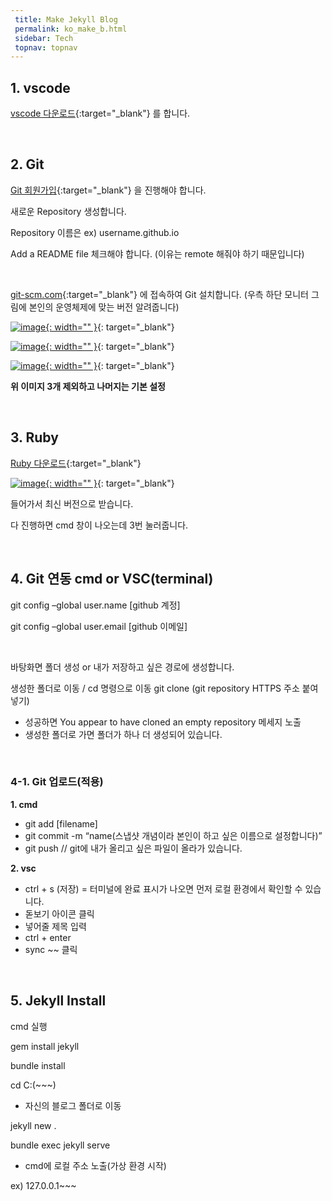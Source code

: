 ```yaml
---
 title: Make Jekyll Blog
 permalink: ko_make_b.html
 sidebar: Tech
 topnav: topnav
---
```




## 1. vscode

[vscode 다운로드](https://code.visualstudio.com/download){:target="_blank"}
를 합니다.

<br />

## 2. Git


[Git 회원가입](https://github.com/signup?ref_cta=Sign+up&ref_loc=header+logged+out&ref_page=%2F&source=header-home){:target="_blank"}
을 진행해야 합니다.

새로운 Repository 생성합니다.

Repository 이름은 ex) username.github.io

Add a README file 체크해야 합니다. (이유는 remote 해줘야 하기 때문입니다)

<br />

[git-scm.com](https://git-scm.com/){:target="_blank"}
 에 접속하여 Git 설치합니다. (우측 하단 모니터 그림에 본인의 운영체제에 맞는 버전 알려줍니다)

[![image](/docs/images/Tech/Jekyll_Blog/Blog_1.PNG){: width="" }](/docs/images/Tech/Jekyll_Blog/Blog_1.PNG){: target="_blank"}

[![image](/docs/images/Tech/Jekyll_Blog/Blog_2.PNG){: width="" }](/docs/images/Tech/Jekyll_Blog/Blog_2.PNG){: target="_blank"}

[![image](/docs/images/Tech/Jekyll_Blog/Blog_3.PNG){: width="" }](/docs/images/Tech/Jekyll_Blog/Blog_3.PNG){: target="_blank"}

**위 이미지 3개 제외하고 나머지는 기본 설정**

<br />

## 3. Ruby
[Ruby 다운로드](https://www.ruby-lang.org/ko/){:target="_blank"}


[![image](/docs/images/Tech/Jekyll_Blog/Blog_4.PNG){: width="" }](/docs/images/Tech/Jekyll_Blog/Blog_4.PNG){: target="_blank"}

들어가서 최신 버전으로 받습니다.

다 진행하면 cmd 창이 나오는데 3번 눌러줍니다.

<br />

## 4. Git 연동 cmd or VSC(terminal)

 git config –global user.name [github 계정]

 git config –global user.email [github 이메일]

 <br />

 바탕화면 폴더 생성 or 내가 저장하고 싶은 경로에 생성합니다.

 생성한 폴더로 이동 / cd 명령으로 이동
 git clone (git repository HTTPS 주소 붙여넣기)
   - 성공하면 You appear to have cloned an empty repository 메세지 노출
   - 생성한 폴더로 가면 폴더가 하나 더 생성되어 있습니다.

<br />

### 4-1. Git 업로드(적용)

**1. cmd**
   - git add [filename]
   - git commit -m “name(스냅샷 개념이라 본인이 하고 싶은 이름으로 설정합니다)”
   - git push // git에 내가 올리고 싶은 파일이 올라가 있습니다.

**2. vsc**

   - ctrl + s (저장) = 터미널에 완료 표시가 나오면 먼저 로컬 환경에서 확인할 수 있습니다.
   - 돋보기 아이콘 클릭
   - 넣어줄 제목 입력
   - ctrl + enter
   - sync ~~ 클릭

<br />

## 5. Jekyll Install
cmd 실행

gem install jekyll

bundle install


cd C:\(~~~)
   - 자신의 블로그 폴더로 이동


jekyll new .

bundle exec jekyll serve
   - cmd에 로컬 주소 노출(가상 환경 시작)
   
   ex) 127.0.0.1~~~
